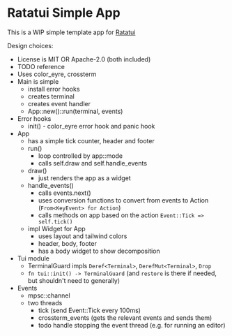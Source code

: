 # Ratatui Simple App

This is a WIP simple template app for [Ratatui]

Design choices:

- License is MIT OR Apache-2.0 (both included)
- TODO reference
- Uses color_eyre, crossterm
- Main is simple
  - install error hooks
  - creates terminal
  - creates event handler
  - App::new()::run(terminal, events)
- Error hooks
  - init() - color_eyre error hook and panic hook
- App
  - has a simple tick counter, header and footer
  - run()
    - loop controlled by app::mode
    - calls self.draw and self.handle_events
  - draw()
    - just renders the app as a widget
  - handle_events()
    - calls events.next()
    - uses conversion functions to convert from events to Action (`From<KeyEvent> for Action`)
    - calls methods on app based on the action `Event::Tick => self.tick()`
  - impl Widget for App
    - uses layout and tailwind colors
    - header, body, footer
    - has a body widget to show decomposition
- Tui module
  - TerminalGuard impls `Deref<Terminal>`, `DerefMut<Terminal>`, `Drop`
  - `fn tui::init() -> TerminalGuard` (and `restore` is there if needed, but shouldn't need to generally)
- Events
  - mpsc::channel
  - two threads
    - tick (send Event::Tick every 100ms)
    - crossterm_events (gets the relevant events and sends them)
    - todo handle stopping the event thread (e.g. for running an editor)
  
[Ratatui]: https://ratatui.rs

